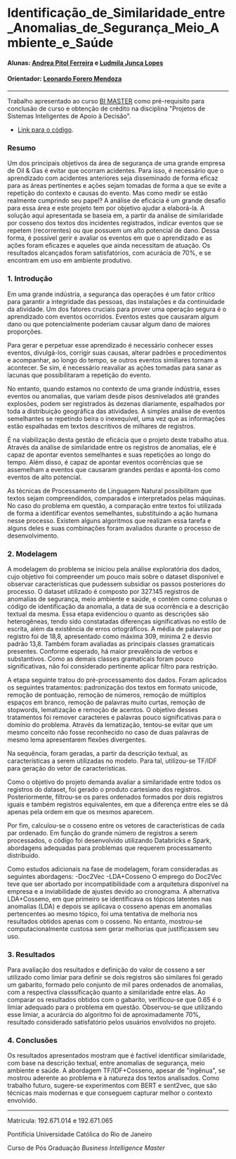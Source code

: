 # Identificação_de_Similaridade_entre_Anomalias_de_Segurança_Meio_Ambiente_e_Saúde

#### Alunas: [Andrea Pitol Ferreira](https://github.com/afpitol) e [Ludmila Junca Lopes](https://github.com/milajunker)
#### Orientador: [Leonardo Forero Mendoza](https://github.com/leofome8)

---

Trabalho apresentado ao curso [BI MASTER](https://ica.puc-rio.ai/bi-master) como pré-requisito para conclusão de curso e obtenção de crédito na disciplina "Projetos de Sistemas Inteligentes de Apoio à Decisão".

- [Link para o código](https://github.com/milajunker/tccpucrj).

### Resumo

Um dos principais objetivos da área de segurança de uma grande empresa de Oil & Gas é evitar que ocorram acidentes. Para isso, é necessário que o aprendizado com acidentes anteriores seja disseminado de forma eficaz para as áreas pertinentes e ações sejam tomadas de forma a que se evite a repetição do contexto e causas do evento. Mas como medir se estão realmente cumprindo seu papel? A análise de eficácia é um grande desafio para essa área e este projeto tem por objetivo ajudar a elaborá-la. A solução aqui apresentada se baseia em, a partir da análise de similaridade por cosseno dos textos dos incidentes registrados, indicar eventos que se repetem (recorrentes) ou que possuem um alto potencial de dano. Dessa forma, é possível gerir e avaliar os eventos em que o aprendizado e as ações foram eficazes e aqueles que ainda necessitam de atuação. Os resultados alcançados foram satisfatórios, com acurácia de 70%, e se encontram em uso em ambiente produtivo.


### 1. Introdução
Em uma grande indústria, a segurança das operações é um fator crítico para garantir a integridade das pessoas, das instalações e da continuidade da atividade. Um dos fatores cruciais para prover uma operação segura é o aprendizado com eventos ocorridos. Eventos estes que causaram algum dano ou que potencialmente poderiam causar algum dano de maiores proporções.

Para gerar e perpetuar esse aprendizado é necessário conhecer esses eventos, divulgá-los, corrigir suas causas, alterar padrões e procedimentos e acompanhar, ao longo do tempo, se outros eventos simillares tornam a acontecer. Se sim, é necessário reavaliar as ações tomadas para sanar as lacunas que possibilitaram a repetição do evento.

No entanto, quando estamos no contexto de uma grande indústria, esses eventos ou anomalias, que variam desde pisos desnivelados até grandes explosões, podem ser registrados às dezenas diariamente, espalhados por toda a distribuição geográfica das atividades. A simples análise de eventos semelhantes se repetindo beira o inexequível, uma vez que as informações estão espalhadas em textos descritivos de milhares de registros.

É na viabilização desta gestão de eficácia que o projeto deste trabalho atua. Através da análise de similaridade entre os registros de anomalias, ele é capaz de apontar eventos semelhantes e suas repetições ao longo do tempo. Além disso, é capaz de apontar eventos ocorrências que se assemelham a eventos que causaram grandes perdas e apontá-los como eventos de alto potencial.

As técnicas de Processamento de Linguagem Natural possibilitam que textos sejam compreendidos, comparados e interpretados pelas máquinas. No caso do problema em questão, a comparação entre textos foi utilizada  de forma a identificar eventos semelhantes, substituindo a ação humana nesse processo. Existem alguns algoritmos que realizam essa tarefa e alguns deles e suas combinações foram avaliados durante o processo de desenvolvimento.

### 2. Modelagem

A modelagem do problema se iniciou pela análise exploratória dos dados, cujo objetivo foi compreender um pouco mais sobre o dataset disponível e observar características que pudessem subsidiar os passos posteriores do processo. O dataset utilizado é composto por 327.145 registros de anomalias de segurança, meio ambiente e saúde, e contém como colunas o código de identificação da anomalia, a data de sua ocorrência e a descrição textual da mesma. Essa etapa evidenciou o quanto as descrições são heterogêneas, tendo sido constatadas diferenças significativas no estilo de escrita, além da existência de erros ortográficos. A média de palavras por registro foi de 18,8, apresentado como máxima 309, mínima 2 e desvio padrão 13,8. Também foram avaliadas as principais classes gramaticais presentes. Conforme esperado, há maior prevalência de verbos e substantivos. Como as demais classes gramaticais foram pouco significativas, não foi considerado pertinente aplicar filtro para restrição.

A etapa seguinte tratou do pré-processamento dos dados. Foram aplicados os seguintes tratamentos: padronização dos textos em formato unicode, remoção de pontuação, remoção de números, remoção de múltiplos espaços em branco, remoção de palavras muito curtas, remoção de stopwords, lematização e remoção de acentos. O objetivo desses tratamentos foi remover caracteres e palavras pouco significativas para o domínio do problema. Através da lematização, tentou-se evitar que um mesmo conceito não fosse reconhecido no caso de duas palavras de mesmo lema apresentarem flexões divergentes.

Na sequência, foram geradas, a partir da descrição textual, as características a serem utilizadas no modelo. Para tal, utilizou-se TF/IDF para geração do vetor de características.

Como o objetivo do projeto demanda avaliar a similaridade entre todos os registros do dataset, foi gerado o produto cartesiano dos registros. Posteriormente, filtrou-se os pares ordenados formados por dois registros iguais e também registros equivalentes, em que a diferença entre eles se dá apenas pela ordem em que os mesmos aparecem. 

Por fim, calculou-se o cosseno entre os vetores de características de cada par ordenado. Em função do grande número de registros a serem processados, o código foi desenvolvido utilizando Databricks e Spark, abordagens adequadas para problemas que requerem processamento distribuído.

Como estudos adicionais na fase de modelagem, foram consideradas as seguintes abordagens:
-Doc2Vec
-LDA+Cosseno
O emprego do Doc2Vec teve que ser abortado por incompatibilidade com a arquitetura disponível na empresa e a inviabilidade de ajustes devido ao cronograma. A alternativa LDA+Cosseno, em que primeiro se identificava os tópicos latentes nas anomalias (LDA) e depois se aplicava o cosseno apenas em anomalias pertencentes ao mesmo tópico, foi uma tentativa de melhoria nos resultados obtidos apenas com o cosseno. No entanto, mostrou-se computacionalmente custosa sem gerar melhorias que justificassem seu uso.


### 3. Resultados

Para avaliação dos resultados e definição do valor de cosseno a ser utilizado como limiar para definir se dois registros são similares foi gerado um gabarito, formado pelo conjunto de mil pares ordenados de anomalias, com a respectiva classsificação quanto a similaridade entre elas. Ao comparar os resultados obtidos com o gabarito, verificou-se que 0.65 é o limiar adequado para o problema em questão. Observou-se que utilizando esse limiar, a acurárcia do algoritmo foi de aproximadamente 70%, resultado considerado satisfatório pelos usuários envolvidos no projeto.

### 4. Conclusões

Os resultados apresentados mostram que é factível identificar similaridade, com base na descrição textual, entre anomalias de segurança, meio ambiente e saúde. A abordagem TF/IDF+Cosseno, apesar de "ingênua", se mostrou aderente ao problema e à natureza dos textos analisados. Como trabalho futuro, sugere-se experimentos com BERT e sent2vec, que são técnicas mais modernas e que conseguem capturar melhor o contexto envolvido.

---

Matrícula: 192.671.014 e 192.671.065

Pontifícia Universidade Católica do Rio de Janeiro

Curso de Pós Graduação *Business Intelligence Master*
